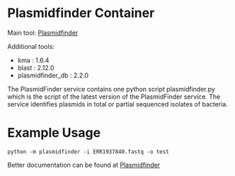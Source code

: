 # Plasmidfinder Container

Main tool: [Plasmidfinder](https://bitbucket.org/genomicepidemiology/plasmidfinder/src/master/)

Additional tools:
- kma : 1.6.4
- blast : 2.12.0
- plasmidfinder_db : 2.2.0

The PlasmidFinder service contains one python script plasmidfinder.py which is the script of the latest version of the PlasmidFinder service. The service identifies plasmids in total or partial sequenced isolates of bacteria.

# Example Usage
```{bash}
python -m plasmidfinder -i ERR1937840.fastq -o test
```

Better documentation can be found at [Plasmidfinder](https://bitbucket.org/genomicepidemiology/plasmidfinder/src/master/)
